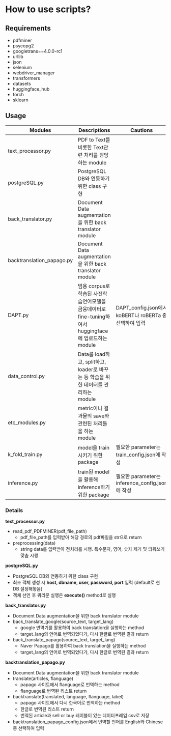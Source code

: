 # How to use scripts?

## Requirements
- pdfminer
- psycopg2 
- googletrans==4.0.0-rc1
- urllib
- json
- selenium
- webdriver_manager
- transformers
- datasets
- huggingface_hub
- torch
- sklearn

## Usage

|Modules|Descriptions|Cautions|
|-------|------------|--------|
|text_processor.py|PDF to Text를 비롯한 Text관련 처리를 담당하는 module||
|postgreSQL.py|PostgreSQL DB와 연동하기 위한 class 구현||
|back_translator.py|Document Data augmentation을 위한 back translator module||
|backtranslation_papago.py|Document Data augmentation을 위한 back translator module||
|DAPT.py|범용 corpus로 학습된 사전학습언어모델을 금융데이터로 fine-tuning하여서 huggingface에 업로드하는 module|DAPT_config.json에서 koBERT나 roBERTa 중 선택하여 입력|
|data_control.py|Data를 load하고, split하고, loader로 바꾸는 등 학습을 위한 데이터를 관리하는 module||
|etc_modules.py|metric이나 결과물의 save와 관련된 처리들을 하는 module||
|k_fold_train.py|model을 train시키기 위한 package|필요한 parameter는 train_config.json에 작성|
|inference.py|train된 model을 활용해 inference하기 위한 package|필요한 parameter는 inference_config.json에 작성|

### Details

**text_processor.py**
- read_pdf_PDFMINER(pdf_file_path)
  - pdf_file_path를 입력받아 해당 경로의 pdf파일을 str으로 return
- preprocessing(data)
  - string data를 입력받아 전처리를 시행. 특수문자, 영어, 숫자 제거 및 띄워쓰기 맞춤 시행

**postgreSQL.py**
- PostgreSQL DB와 연동하기 위한 class 구현
- 최초 객체 생성 시 **host, dbname, user, password, port** 입력 (default로 현 DB 설정해놓음)
- 객체 선언 후 쿼리문 실행은 **execute()** method로 실행

**back_translator.py**
- Document Data augmentation을 위한 back translator module
- back_translate_google(source_text, target_lang)
  - google 번역기를 활용하여 back translation을 실행하는 method
  - target_lang의 언어로 번역되었다가, 다시 한글로 번역된 결과 return
- back_translate_papago(source_text, target_lang)
  - Naver Papago를 활용하여 back translation을 실행하는 method
  - target_lang의 언어로 번역되었다가, 다시 한글로 번역된 결과 return

**backtranslation_papago.py**
- Document Data augmentation을 위한 back translator module
- translate(articles, flanguage)
  - papago 사이트에서 flanguage로 번역하는 method
  - flanguage로 번역된 리스트 return
- backtranslate(translated, language, flanguage, label)
  - papago 사이트에서 다시 한국어로 번역하는 method
  - 한글로 번역된 리스트 return
  - 번역된 article과 sell or buy 레이블이 있는 데이터프레임 csv로 저장
- backtranslation_papago_config.json에서 번역할 언어를 English와 Chinese 중 선택하여 입력
